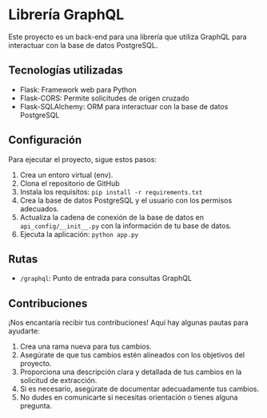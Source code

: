 # Librería GraphQL

Este proyecto es un back-end para una librería que utiliza GraphQL para interactuar con la base de datos PostgreSQL.

## Tecnologías utilizadas

- Flask: Framework web para Python
- Flask-CORS: Permite solicitudes de origen cruzado
- Flask-SQLAlchemy: ORM para interactuar con la base de datos PostgreSQL

## Configuración

Para ejecutar el proyecto, sigue estos pasos:
1. Crea un entoro virtual (env).
2. Clona el repositorio de GitHub
3. Instala los requisitos: `pip install -r requirements.txt`
4. Crea la base de datos PostgreSQL y el usuario con los permisos adecuados.
5. Actualiza la cadena de conexión de la base de datos en `api_config/__init__.py` con la información de tu base de datos.
4. Ejecuta la aplicación: `python app.py`

## Rutas

- `/graphql`: Punto de entrada para consultas GraphQL

## Contribuciones

¡Nos encantaría recibir tus contribuciones! Aquí hay algunas pautas para ayudarte:

1. Crea una rama nueva para tus cambios.
2. Asegúrate de que tus cambios estén alineados con los objetivos del proyecto.
3. Proporciona una descripción clara y detallada de tus cambios en la solicitud de extracción.
4. Si es necesario, asegúrate de documentar adecuadamente tus cambios.
5. No dudes en comunicarte si necesitas orientación o tienes alguna pregunta.
